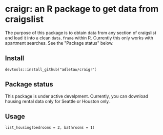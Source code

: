 # craigr: an R package to get data from craigslist

The purpose of this package is to obtain data from any section of
craigslist and load it into a clean `data.frame` within R.  Currently this only
works with apartment searches.  See the "Package status" below.

## Install

`devtools::install_github("adletaw/craigr")`

## Package status

This package is under active develpment.  Currently, you can download housing
rental data only for Seattle or Houston only.

## Usage

`list_housing(bedrooms = 2, bathrooms = 1)`